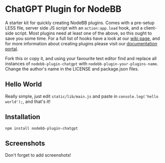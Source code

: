 # ChatGPT Plugin for NodeBB

A starter kit for quickly creating NodeBB plugins. Comes with a pre-setup LESS file, server side JS script with an `action:app.load` hook, and a client-side script. Most plugins need at least one of the above, so this ought to save you some time. For a full list of hooks have a look at our [wiki page](https://github.com/NodeBB/NodeBB/wiki/Hooks), and for more information about creating plugins please visit our [documentation portal](https://docs.nodebb.org/).

Fork this or copy it, and using your favourite text editor find and replace all instances of `nodebb-plugin-chatgpt` with `nodebb-plugin-your-plugins-name`. Change the author's name in the LICENSE and package.json files.

## Hello World

Really simple, just edit `static/lib/main.js` and paste in `console.log('hello world');`, and that's it!

## Installation

    npm install nodebb-plugin-chatgpt

## Screenshots

Don't forget to add screenshots!
